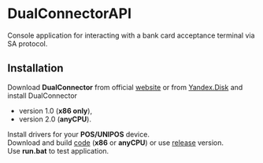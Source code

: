 # DualConnectorAPI
Console application for interacting with a bank card acceptance terminal via SA protocol.

## Installation
Download **DualConnector** from official [website](https://www.inpas.ru/) or from [Yandex.Disk](https://yadi.sk/d/2W71wJ_Pt4hKiA) and install DualConnector   
* version 1.0 (**x86 only**),  
* version 2.0 (**anyCPU**).  

Install drivers for your **POS/UNIPOS** device.  
Download and build [code](sources) (**x86** or **anyCPU**) or use [release](release) version.  
Use **run.bat** to test application.
